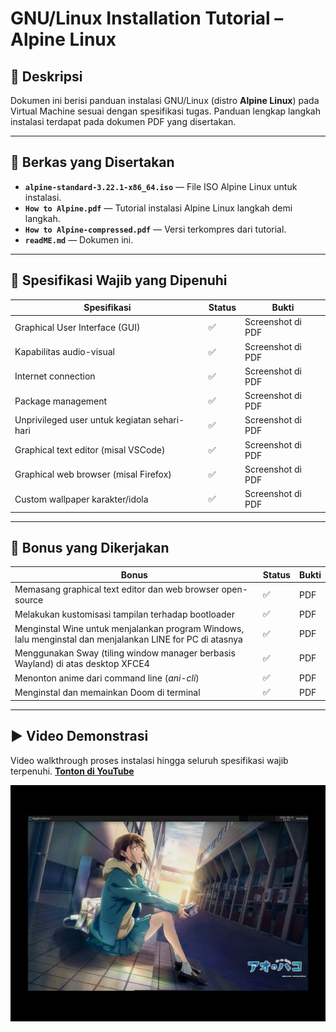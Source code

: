 # GNU/Linux Installation Tutorial – Alpine Linux

## 📜 Deskripsi

Dokumen ini berisi panduan instalasi GNU/Linux (distro **Alpine Linux**) pada Virtual Machine sesuai dengan spesifikasi tugas.
Panduan lengkap langkah instalasi terdapat pada dokumen PDF yang disertakan.

---

## 📂 Berkas yang Disertakan

* **`alpine-standard-3.22.1-x86_64.iso`** — File ISO Alpine Linux untuk instalasi.
* **`How to Alpine.pdf`** — Tutorial instalasi Alpine Linux langkah demi langkah.
* **`How to Alpine-compressed.pdf`** — Versi terkompres dari tutorial.
* **`readME.md`** — Dokumen ini.

---

## 📌 Spesifikasi Wajib yang Dipenuhi

| Spesifikasi                                  | Status | Bukti             |
| -------------------------------------------- | ------ | ----------------- |
| Graphical User Interface (GUI)               | ✅      | Screenshot di PDF |
| Kapabilitas audio-visual                     | ✅      | Screenshot di PDF |
| Internet connection                          | ✅      | Screenshot di PDF |
| Package management                           | ✅      | Screenshot di PDF |
| Unprivileged user untuk kegiatan sehari-hari | ✅      | Screenshot di PDF |
| Graphical text editor (misal VSCode)         | ✅      | Screenshot di PDF |
| Graphical web browser (misal Firefox)        | ✅      | Screenshot di PDF |
| Custom wallpaper karakter/idola              | ✅      | Screenshot di PDF |

---

## 🎯 Bonus yang Dikerjakan

| Bonus                                                                                                     | Status | Bukti                                   |
| --------------------------------------------------------------------------------------------------------- | ------ | --------------------------------------- |
| Memasang graphical text editor dan web browser open-source                                                | ✅      | PDF |
| Melakukan kustomisasi tampilan terhadap bootloader                                                        | ✅      | PDF     |
| Menginstal Wine untuk menjalankan program Windows, lalu menginstal dan menjalankan LINE for PC di atasnya | ✅      | PDF      |
| Menggunakan Sway (tiling window manager berbasis Wayland) di atas desktop XFCE4                           | ✅      | PDF           |
| Menonton anime dari command line (*ani-cli*)                                                              | ✅      | PDF      |
| Menginstal dan memainkan Doom di terminal                                                                 | ✅      | PDF  |


---

## ▶️ Video Demonstrasi

Video walkthrough proses instalasi hingga seluruh spesifikasi wajib terpenuhi.
**[Tonton di YouTube](https://www.youtube.com/watch?v=GA0tDvwXSQg)**

[![Video Thumbnail](GA0tDvwXSQg-SD.jpg)](https://www.youtube.com/watch?v=GA0tDvwXSQg)